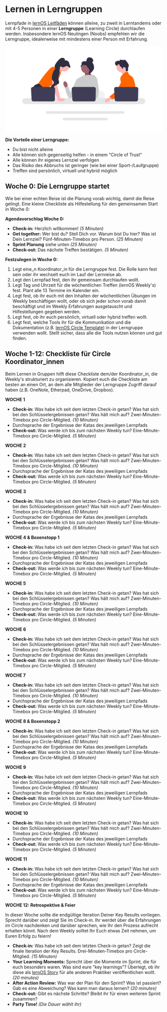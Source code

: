 # Lernen in Lerngruppen
Lernpfade in [lernOS Leitfäden](../guides) können alleine, zu zweit in Lerntandems oder mit 4-5 Personen in einer **Lerngruppe** (Learning Circle) durchlaufen werden. Insbesondere lernOS Neulingen (Noobs) empfehlen wir die Lerngruppe, idealerweise mit mindestens einer Person mit Erfahrung.

![Gruppe von Personen beim Lernen](./images/undraw_Engineering_team_a7n2.png)

**Die Vorteile einer Lerngruppe:**

* Du bist nicht alleine
* Alle können sich gegenseitig helfen - in einem "Circle of Trust"
* Alle können ihr eigenes Lernziel verfolgen
* Das Risiko des Abbruchs ist geringer (wie bei einer Sport-/Laufgruppe)
* Treffen sind persönlich, virtuell und hybrid möglich

## Woche 0: Die Lerngruppe startet
Wie bei einer echten Reise ist die Planung vorab wichtig, damit die Reise gelingt. Eine kleine Checkliste als Hilfestellung für den gemeinsamen Start in Woche 0:

**Agendavorschlag Woche 0:**

* **Check-in:** Herzlich willkommen! *(5 Minuten)*
* **Get together:** Wer bist du? Stell Dich vor. Warum bist Du hier? Was ist Dein Lernziel? Fünf-Minuten-Timebox
  pro Person. *(25 Minuten)*
* **Sprint Planung** siehe unten *(25 Minuten)*
* **Check-out:** Das nächste Treffen bestätigen. *(5 Minuten)*

**Festzulegen in Woche 0:**

1. Legt eine_n Koordinator_in für die Lerngruppe fest. Die Rolle kann fest sein oder ihr wechselt euch im Lauf der Lernreise ab.
1. Legt den Lernpfad fest, den ihr gemeinsam durchlaufen wollt.
1. Legt Tag und Uhrzeit für die wöchentlichen Treffen (lernOS Weekly's) fest. Plant alle 13 Termine im Kalender ein.
1. Legt fest, ob ihr euch mit den Inhalten der wöchentlichen Übungen im Weekly beschäftigen wollt, oder ob sich jeder schon vorab damit beschäftigt und im Weekly Erfahrungen ausgetauscht und Hilfestellungen gegeben werden.
1. Legt fest, ob ihr euch persönlich, virtuell oder hybrid treffen wollt.
1. Legt fest, welche Tools ihr für die Kommunikation und die Dokumentation (z.B. [lernOS Circle Template](https://github.com/cogneon/lernos-core/tree/master/lernOS%20Circle%20Template)) in der Lerngruppe verwenden wollt. Stellt sicher, dass alle die Tools nutzen können und gut finden.

## Woche 1-12: Checkliste für Circle Koordinator_innen
Beim Lernen in Gruppen hilft diese Checkliste dem/der Koordinator_in, die Weekly's strukturiert zu organisieren. Kopiert euch die Checkliste am besten an einen Ort, an dem alle Mitglieder der Lerngruppe Zugriff darauf haben (z.B. OneNote, Etherpad, OneDrive, Dropbox).

**WOCHE 1**

* **Check-in:** Was habe ich seit dem letzten Check-in getan? Was hat sich bei den Schlüsselergebnissen getan? Was hält mich auf? Zwei-Minuten-Timebox pro Circle-Mitglied. *(10 Minuten)*
* Durchsprache der Ergebnisse der Katas des jeweiligen Lernpfads
* **Check-out:** Was werde ich bis zum nächsten Weekly tun? Eine-Minute-Timebox pro Circle-Mitglied. *(5 Minuten)*

**WOCHE 2**

* **Check-in:** Was habe ich seit dem letzten Check-in getan? Was hat sich bei den Schlüsselergebnissen getan? Was hält mich auf? Zwei-Minuten-Timebox pro Circle-Mitglied. *(10 Minuten)*
* Durchsprache der Ergebnisse der Katas des jeweiligen Lernpfads
* **Check-out:** Was werde ich bis zum nächsten Weekly tun? Eine-Minute-Timebox pro Circle-Mitglied. *(5 Minuten)*

**WOCHE 3**

* **Check-in:** Was habe ich seit dem letzten Check-in getan? Was hat sich bei den Schlüsselergebnissen getan? Was hält mich auf? Zwei-Minuten-Timebox pro Circle-Mitglied. *(10 Minuten)*
* Durchsprache der Ergebnisse der Katas des jeweiligen Lernpfads
* **Check-out:** Was werde ich bis zum nächsten Weekly tun? Eine-Minute-Timebox pro Circle-Mitglied. *(5 Minuten)*

**WOCHE 4 & Boxenstopp 1**

* **Check-in:** Was habe ich seit dem letzten Check-in getan? Was hat sich bei den Schlüsselergebnissen getan? Was hält mich auf? Zwei-Minuten-Timebox pro Circle-Mitglied. *(10 Minuten)*
* Durchsprache der Ergebnisse der Katas des jeweiligen Lernpfads
* **Check-out:** Was werde ich bis zum nächsten Weekly tun? Eine-Minute-Timebox pro Circle-Mitglied. *(5 Minuten)*

**WOCHE 5**

* **Check-in:** Was habe ich seit dem letzten Check-in getan? Was hat sich bei den Schlüsselergebnissen getan? Was hält mich auf? Zwei-Minuten-Timebox pro Circle-Mitglied. *(10 Minuten)*
* Durchsprache der Ergebnisse der Katas des jeweiligen Lernpfads
* **Check-out:** Was werde ich bis zum nächsten Weekly tun? Eine-Minute-Timebox pro Circle-Mitglied. *(5 Minuten)*

**WOCHE 6**

* **Check-in:** Was habe ich seit dem letzten Check-in getan? Was hat sich bei den Schlüsselergebnissen getan? Was hält mich auf? Zwei-Minuten-Timebox pro Circle-Mitglied. *(10 Minuten)*
* Durchsprache der Ergebnisse der Katas des jeweiligen Lernpfads
* **Check-out:** Was werde ich bis zum nächsten Weekly tun? Eine-Minute-Timebox pro Circle-Mitglied. *(5 Minuten)*

**WOCHE 7**

* **Check-in:** Was habe ich seit dem letzten Check-in getan? Was hat sich bei den Schlüsselergebnissen getan? Was hält mich auf? Zwei-Minuten-Timebox pro Circle-Mitglied. *(10 Minuten)*
* Durchsprache der Ergebnisse der Katas des jeweiligen Lernpfads
* **Check-out:** Was werde ich bis zum nächsten Weekly tun? Eine-Minute-Timebox pro Circle-Mitglied. *(5 Minuten)*

**WOCHE 8 & Boxenstopp 2**

* **Check-in:** Was habe ich seit dem letzten Check-in getan? Was hat sich bei den Schlüsselergebnissen getan? Was hält mich auf? Zwei-Minuten-Timebox pro Circle-Mitglied. *(10 Minuten)*
* Durchsprache der Ergebnisse der Katas des jeweiligen Lernpfads
* **Check-out:** Was werde ich bis zum nächsten Weekly tun? Eine-Minute-Timebox pro Circle-Mitglied. *(5 Minuten)*

**WOCHE 9**

* **Check-in:** Was habe ich seit dem letzten Check-in getan? Was hat sich bei den Schlüsselergebnissen getan? Was hält mich auf? Zwei-Minuten-Timebox pro Circle-Mitglied. *(10 Minuten)*
* Durchsprache der Ergebnisse der Katas des jeweiligen Lernpfads
* **Check-out:** Was werde ich bis zum nächsten Weekly tun? Eine-Minute-Timebox pro Circle-Mitglied. *(5 Minuten)*

**WOCHE 10**

* **Check-in:** Was habe ich seit dem letzten Check-in getan? Was hat sich bei den Schlüsselergebnissen getan? Was hält mich auf? Zwei-Minuten-Timebox pro Circle-Mitglied. *(10 Minuten)*
* Durchsprache der Ergebnisse der Katas des jeweiligen Lernpfads
* **Check-out:** Was werde ich bis zum nächsten Weekly tun? Eine-Minute-Timebox pro Circle-Mitglied. *(5 Minuten)*

**WOCHE 11**

* **Check-in:** Was habe ich seit dem letzten Check-in getan? Was hat sich bei den Schlüsselergebnissen getan? Was hält mich auf? Zwei-Minuten-Timebox pro Circle-Mitglied. *(10 Minuten)*
* Durchsprache der Ergebnisse der Katas des jeweiligen Lernpfads
* **Check-out:** Was werde ich bis zum nächsten Weekly tun? Eine-Minute-Timebox pro Circle-Mitglied. *(5 Minuten)*

**WOCHE 12: Retrospektive & Feier**

In dieser Woche sollte die endgültige Iteration Deiner Key Results vorliegen. Sprecht darüber und zeigt Sie im Check-in. Ihr werdet über die Erfahrungen im Circle nachdenken und darüber sprechen, wie Ihr den Prozess aufrecht erhalten könnt. Nach dem Weekly solltet Ihr Euch etwas Zeit nehmen, um Euren Erfolg zu feiern!

* **Check-in:** Was habe ich seit dem letzten Check-in getan? Zeigt die finale Iteration der Key Results. Drei-Minuten-Timebox
  pro Circle-Mitglied. *(15 Minuten)*
* **Your Learning Moments:** Sprecht über die Momente im Sprint, die für euch besonders waren. Was sind eure "key learnings"? Überlegt, ob ihr diese als [lernOS Story](https://docs.google.com/forms/d/e/1FAIpQLSc9KrufUD9Mu9wstGv8ojfChRwPlq2dVi_kAUB04MuymmzUSg/viewform) für alle anderen Praktiker veröffentlichen wollt. _(20 minutes)_
* **After Action Review:** Was war der Plan für den Sprint? Was ist passiert? Gab es eine Abweichung? Was kann man daraus lernen? _(20 minutes)_
* **Check-out:** Gibt es nächste Schritte? Bleibt ihr für einen weiteren Sprint zusammen?
* **Party Time!** *(Die Dauer wählt ihr)*
